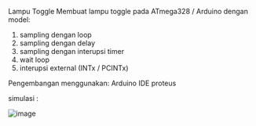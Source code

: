 Lampu Toggle
Membuat lampu toggle pada ATmega328 / Arduino dengan model:

1. sampling dengan loop
2. sampling dengan delay
3. sampling dengan interupsi timer
4. wait loop
5. interupsi external (INTx / PCINTx)

Pengembangan menggunakan:
Arduino IDE
proteus

simulasi :

![image](https://user-images.githubusercontent.com/62459218/122705497-1252df80-d280-11eb-9ec5-6c1cb0666052.png)
